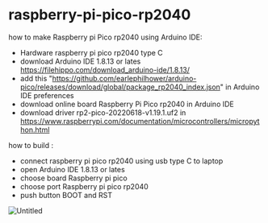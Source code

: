 # raspberry-pi-pico-rp2040

how to make Raspberry pi Pico rp2040 using Arduino IDE:

- Hardware raspberry pi pico rp2040 type C 
- download  Arduino IDE 1.8.13 or lates https://filehippo.com/download_arduino-ide/1.8.13/
- add this "https://github.com/earlephilhower/arduino-pico/releases/download/global/package_rp2040_index.json" in Arduino IDE preferences
- download  online board Raspberry Pi Pico rp2040 in Arduino IDE 
- download driver rp2-pico-20220618-v1.19.1.uf2 in https://www.raspberrypi.com/documentation/microcontrollers/micropython.html

how to build :

- connect raspberry pi pico rp2040 using usb type C to laptop
- open Arduino IDE 1.8.13 or lates 
- choose board Raspberry pi pico
- choose port Raspberry pi pico rp2040
- push button BOOT and RST

![Untitled](https://user-images.githubusercontent.com/88431038/209620180-cb257d27-0eb0-454f-bc38-137082186593.png)
